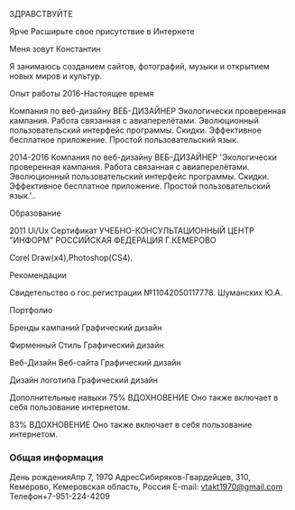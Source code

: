 ЗДРАВСТВУЙТЕ


Ярче
Расширьте свое присутствие в Интернете

Меня зовут Константин

Я занимаюсь созданием сайтов, фотографий, музыки и открытием новых миров и культур.

Опыт работы
2016-Настоящее время

Компания по веб-дизайну
ВЕБ-ДИЗАЙНЕР
Экологически проверенная кампания. Работа связанная с авиаперелётами. Эволюционный пользовательский интерфейс программы. Скидки. Эффективное бесплатное приложение. Простой пользовательский язык.

2014-2016
Компания по веб-дизайну
ВЕБ-ДИЗАЙНЕР
'Экологически проверенная кампания. Работа связанная с авиаперелётами. Эволюционный пользовательский интерфейс программы. Скидки. Эффективное бесплатное приложение. Простой пользовательский язык.'..


Образование

2011
Ui/Ux 
Сертификат
УЧЕБНО-КОНСУЛЬТАЦИОННЫЙ ЦЕНТР "ИНФОРМ" РОССИЙСКАЯ ФЕДЕРАЦИЯ Г.КЕМЕРОВО

Corel Draw(x4),Photoshop(CS4).

Рекомендации

Свидетельство о гос.регистрации №11042050117778.
Шуманских Ю.А.

Портфолио

Бренды кампаний
Графический дизайн

Фирменный Стиль
Графический дизайн

Веб-Дизайн Веб-сайта
Графический дизайн

Дизайн логотипа
Графический дизайн

Дополнительные навыки
75%
ВДОХНОВЕНИЕ
Оно также включает в себя пользование интернетом.

83%
ВДОХНОВЕНИЕ
Оно также включает в себя пользование интернетом.

### Общая информация
День рожденияАпр 7, 1970
АдресСибиряков-Гвардейцев, 310, Кемерово, Кемеровская область, Россия
E-mail: vtakt1970@gmail.com
Телефон+7-951-224-4209


